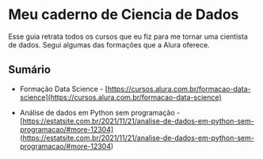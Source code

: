 # Meu caderno de Ciencia de Dados

Esse guia retrata todos os cursos que eu fiz para me tornar uma cientista de dados.
Segui algumas das formações que a Alura oferece.

## Sumário

* Formação Data Science - [https://cursos.alura.com.br/formacao-data-science](https://cursos.alura.com.br/formacao-data-science)

* Análise de dados em Python sem programação - [https://estatsite.com.br/2021/11/21/analise-de-dados-em-python-sem-programacao/#more-12304] (https://estatsite.com.br/2021/11/21/analise-de-dados-em-python-sem-programacao/#more-12304)
